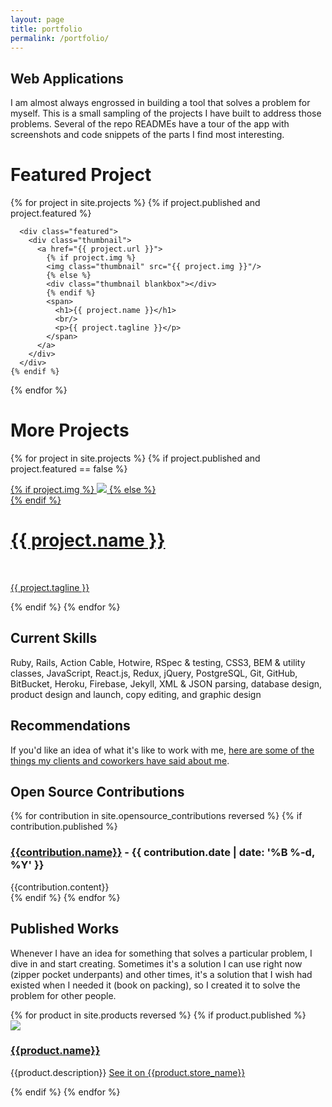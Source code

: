 ```yaml
---
layout: page
title: portfolio
permalink: /portfolio/
---
```


<div class="portfolio-index">

  <h2>Web Applications</h2>

  <p class="section-explanation">I am almost always engrossed in building a tool that solves a problem for myself. This is a small sampling of the projects I have built to address those problems. Several of the repo READMEs have a tour of the app with screenshots and code snippets of the parts I find most interesting.</p>

  <div class="rails-sites">
    <div class="projects-subhead">
      <h1>Featured Project</h1>
    </div> <!-- projects-subhead -->
  {% for project in site.projects %}
    {% if project.published and project.featured %}

      <div class="featured">
        <div class="thumbnail">
          <a href="{{ project.url }}">
            {% if project.img %}
            <img class="thumbnail" src="{{ project.img }}"/>
            {% else %}
            <div class="thumbnail blankbox"></div>
            {% endif %}
            <span>
              <h1>{{ project.name }}</h1>
              <br/>
              <p>{{ project.tagline }}</p>
            </span>
          </a>
        </div>
      </div>
    {% endif %}
  {% endfor %}
  </div>

  <div class="rails-sites">
    <div class="projects-subhead">
      <h1>More Projects</h1>
    </div>


  {% for project in site.projects %}
    {% if project.published and project.featured == false %}
      <div class="project">
        <div class="thumbnail">
          <a href="{{ project.url }}">
            {% if project.img %}
            <img class="thumbnail" src="{{ project.img }}"/>
            {% else %}
            <div class="thumbnail blankbox"></div>
            {% endif %}
            <span>
              <h1>{{ project.name }}</h1>
              <br/>
              <p>{{ project.tagline }}</p>
            </span>
          </a>
        </div>
      </div>
    {% endif %}
  {% endfor %}
  </div>

  <h2>Current Skills</h2>

  <p class="section-explanation">Ruby, Rails, Action Cable, Hotwire, RSpec & testing, CSS3, BEM & utility classes, JavaScript, React.js, Redux, jQuery, PostgreSQL, Git, GitHub, BitBucket, Heroku, Firebase, Jekyll, XML & JSON parsing, database design, product design and launch, copy editing, and graphic design</p>

  <h2>Recommendations</h2>
  <p> If you'd like an idea of what it's like to work with me,  <a href="{{site.linkedin_recommendation_url}}" target="_blank" alt="Linkedn recommendations" title="Linkedn recommendations">here are some of the things my clients and coworkers have said about me</a>.
  </p>

  <h2>Open Source Contributions</h2>

  <div class="open-source">
    {% for contribution in site.opensource_contributions reversed %}
      {% if contribution.published %}
        <article>
          <h3>
            <a href="{{contribution.site_url}}" target="_blank" alt="{{contribution.name}}">{{contribution.name}}</a>
            <span class="post-meta"> - {{ contribution.date | date: '%B %-d, %Y' }}</span>
          </h3>
          {{contribution.content}}
        </article>
      {% endif %}
    {% endfor %}
  </div><!-- open-source -->


  <!--<h2>How I Pursue Ongoing Learning</h2>
  <div class="center-column">
    <ul>
      <li>Weekly mentor sessions for code reviews</li>
      <li>Daily podcasts (currently loving <em>Syntax</em> by WesBos)</li>
      <li>Daily Slack community engagement</li>
      <li>Weekly tech Meetups where I learn new things or help others to solve problems</li>
      <li>Teaching others</li>
      <li>Occasional open source contributions</li>
      <li>Collaborating with others on side projects</li>
      <li>Ongoing side projects</li>
      <li>Blogging</li>
      <li>Tutorials when needed for depth</li>
      <li>Annual tech conferences (Rails Conf, Ruby Conf, etc.)</li>
      <li>Incorporation of CodeClimate, Reek, and Rubocop automated code reviews for feedback</li>
    </ul>
  </div>-->

  <h2>Published Works</h2>

  <p class="section-explanation">Whenever I have an idea for something that solves a particular problem, I dive in and start creating. Sometimes it's a solution I can use right now (zipper pocket underpants) and other times, it's a solution that I wish had existed when I needed it (book on packing), so I created it to solve the problem for other people.</p>

  <div class="products">
    {% for product in site.products reversed %}
      {% if product.published %}
        <article>
          <a href="{{product.store_url}}" target="_blank" alt="{{product.store_name}}"><img src="{{product.img}}"></a>
          <div class="explanation">
            <a href="{{product.store_url}}" target="_blank" alt="{{product.store_name}}"><h3>{{product.name}}</h3></a>
            <p>{{product.description}} <a href="{{product.store_url}}" target="_blank" alt="{{product.store_name}}">See it on {{product.store_name}}</a></p>
          </div>
        </article>
      {% endif %}
    {% endfor %}
  </div><!-- products -->

<!--
  <h2>Writing</h2>
  <p class="section-explanation">These are some places where I contribute blog posts or content.</p>

  <div class="writing">
    {% for writing in site.writings reversed %}
      {% if writing.published %}
        <article>
          <h4><a href="{{ writing.site_url }}">{{ writing.title }}</a></h4>
          {{ writing.content }}
        </article>
      {% endif %}
    {% endfor %}
  </div>
-->
</div> <!-- portfolio-index -->

